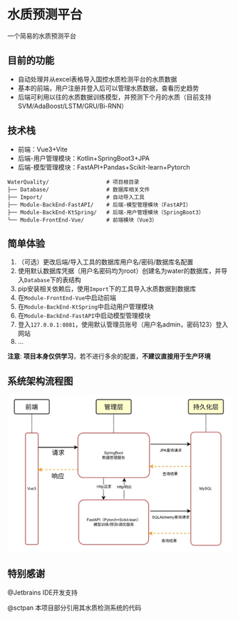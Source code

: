 # 水质预测平台
一个简易的水质预测平台

## 目前的功能
- 自动处理并从excel表格导入国控水质检测平台的水质数据
- 基本的前端，用户注册并登入后可以管理水质数据，查看历史趋势
- 后端可利用以往的水质数据训练模型，并预测下个月的水质（目前支持SVM/AdaBoost/LSTM/GRU/Bi-RNN）


## 技术栈
- 前端：Vue3+Vite
- 后端-用户管理模块：Kotlin+SpringBoot3+JPA
- 后端-模型管理模块：FastAPI+Pandas+Scikit-learn+Pytorch

```plaintext
WaterQuality/                  # 项目根目录
├── Database/                  # 数据库相关文件
├── Import/                    # 自动导入工具
├── Module-BackEnd-FastAPI/    # 后端-模型管理模块（FastAPI）
├── Module-BackEnd-KtSpring/   # 后端-用户管理模块（SpringBoot3）
└── Module-FrontEnd-Vue/       # 前端模块（Vue3）
```

## 简单体验
1. （可选）更改后端/导入工具的数据库用户名/密码/数据库名配置
2. 使用默认数据库凭据（用户名密码均为root）创建名为water的数据库，并导入`Database`下的表结构
3. pip安装相关依赖后，使用`Import`下的工具导入水质数据到数据库
4. 在`Module-FrontEnd-Vue`中启动前端
5. 在`Module-BackEnd-KtSpring`中启动用户管理模块
6. 在`Module-BackEnd-FastAPI`中启动模型管理模块
7. 登入`127.0.0.1:8081`，使用默认管理员账号（用户名admin，密码123）登入网站
8. ...

**注意**: **项目本身仅供学习**，若不进行多余的配置，**不建议直接用于生产环境**

## 系统架构流程图
![系统架构流程图](Flow.jpg)

## 特别感谢
@Jetbrains IDE开发支持

@sctpan 本项目部分引用其水质检测系统的代码